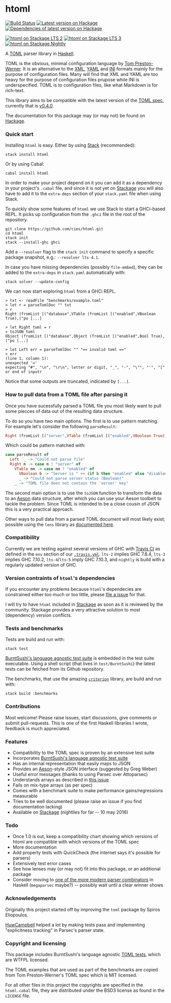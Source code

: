 htoml
=====

[![Build Status](https://travis-ci.org/cies/htoml.svg?branch=master)](https://travis-ci.org/cies/htoml)
[![Latest version on Hackage](https://img.shields.io/hackage/v/htoml.svg)](https://hackage.haskell.org/package/html)
[![Dependencies of latest version on Hackage](https://img.shields.io/hackage-deps/v/htoml.svg)](https://hackage.haskell.org/package/html)

[![htoml on Stackage LTS 2](http://stackage.org/package/htoml/badge/lts-2)](http://stackage.org/lts-2/package/htoml)
[![htoml on Stackage LTS 3](http://stackage.org/package/htoml/badge/lts-3)](http://stackage.org/lts-3/package/htoml)
[![htoml on Stackage Nightly](http://stackage.org/package/htoml/badge/nightly)](http://stackage.org/nightly/package/htoml)


A [TOML](https://github.com/mojombo/toml) parser library in
[Haskell](http://haskell-lang.org).

TOML is the obvious, minimal configuration language by
[Tom Preston-Werner](https://github.com/mojombo).
It is an alternative to the [XML](http://www.w3.org/TR/REC-xml/),
[YAML](http://www.yaml.org/spec/1.2/spec.html) and
[INI](http://en.wikipedia.org/wiki/INI_file) formats mainly for the purpose of
configuration files. Many will find that XML and YAML are too heavy for
the purpose of configuration files prupose while INI is underspecified.
TOML is to configuration files, like what Markdown is for rich-text.

This library aims to be compatible with the latest version of the
[TOML spec](https://github.com/mojombo/toml), currently that is
[v0.4.0](https://github.com/toml-lang/toml/releases/tag/v0.4.0).

The documentation for this package may (or may not) be found on
[Hackage](https://hackage.haskell.org/package/htoml).


### Quick start

Installing `htoml` is easy. Either by using
[Stack](http://haskellstack.org) (recommended):

    stack install htoml

Or by using Cabal:

    cabal install htoml

In order to make your project depend on it you can add it as a
dependency in your project's `.cabal` file, and since it is not
yet on [Stackage](https://www.stackage.org/) you will also have
to add it to the `extra-deps` section of your `stack.yaml` file
when using Stack.

To quickly show some features of `htoml` we use Stack to start a
GHCi-based REPL. It picks up configuration from the `.ghci` file
in the root of the repository.

    git clone https://github.com/cies/htoml.git
    cd htoml
    stack init
    stack --install-ghc ghci

Add a `--resolver` flag to the `stack init` command to specify
a specific package snapshot, e.g.: `--resolver lts-4.1`.

In case you have missing dependencies (possibly `file-embed`),
they can be added to the `extra-deps` in `stack.yaml`
automatically with:

    stack solver --update-config

We can now start exploring `htoml` from a GHCi REPL.

    > txt <- readFile "benchmarks/example.toml"
    > let r = parseTomlDoc "" txt
    > r
    Right (fromList [("database",VTable (fromList [("enabled",VBoolean True),("po [...]

    > let Right toml = r
    > toJSON toml
    Object (fromList [("database",Object (fromList [("enabled",Bool True),("po [...]

    > let Left err = parseTomlDoc "" "== invalid toml =="
    > err
    (line 1, column 1):
    unexpected '='
    expecting "#", "\n", "\r\n", letter or digit, "_", "-", "\"", "'", "[" or end of inputr

Notice that some outputs are truncated, indicated by `[...]`.


### How to pull data from a TOML file after parsing it

Once you have sucessfully parsed a TOML file you most likely want to pull
some piecces of data out of the resulting data structure.

To do so you have two main options. The first is to use pattern matching.
For example let's consider the following `parseResult`:

```haskell
Right (fromList [("server",VTable (fromList [("enabled",VBoolean True)] ) )] )
```

Which could be pattern matched with:

```haskell
case parseResult of
  Left  _ -> "Could not parse file"
  Right m -> case m ! "server" of
    VTable mm -> case mm ! "enabled" of
      VBoolean b -> "Server is " ++ (if b then "enabled" else "disabled")
      _ -> "Could not parse server status (Boolean)"
    _ -> "TOML file does not contain the 'server' key"
```

The second main option is to use the `toJSON` function to transform the data
to an [Aeson](https://hackage.haskell.org/package/aeson) data structure,
after which you can use your Aeson toolbelt to tackle the problem. Since
TOML is intended to be a close cousin of JSON this is a very practical
approach.

Other ways to pull data from a parsed TOML document will most likely
exist; possible using the `lens` library as
[documented here](https://github.com/cies/htoml/issues/8).


### Compatibility

Currently we are testing against several versions of GHC with
[Travis CI](https://travis-ci.org/cies/htoml) as defined in the `env` section of our
[`.travis.yml`](https://github.com/cies/htoml/blob/master/.travis.yml).
`lts-2` implies GHC 7.8.4, `lts-3` implies GHC 7.10.2, `lts-4`/`lts-5`
imply GHC 7.10.3, and `nightly` is build with a regularly updated version of GHC.


### Version contraints of `htoml`'s dependencies

If you encounter any problems because `htoml`'s dependecies are
constrained either too much or too little, please
[file a issue](https://github.com/cies/htoml/issues) for that.

I will try to have `htoml` included in [Stackage](http://stackage.org)
as soon as it is reviewed by the community. Stackage provides a very
attractive solution to most (dependency) version conflicts.


### Tests and benchmarks

Tests are build and run with:

    stack test

[BurntSushi's language agnostic test suite](https://github.com/BurntSushi/toml-test)
is embedded in the test suite executable.  Using a shell script (that
lives in `test/BurntSushi`) the latest tests can be fetched from
its Github repository.

The benchmarks, that use the amazing [`criterion`](http://www.serpentine.com/criterion)
library, are build and run with:

    stack build :benchmarks


### Contributions

Most welcome! Please raise issues, start discussions, give comments or
submit pull-requests.
This is one of the first Haskell libraries I wrote, feedback is
much appreciated.


### Features

* Compatibility to the TOML spec is proven by an extensive test suite
* Incorporates [BurntSushi's language agnostic test suite](https://github.com/BurntSushi/toml-test)
* Has an internal representation that easily maps to JSON
* Provides an [Aeson](https://hackage.haskell.org/package/aeson)-style JSON interface (suggested by Greg Weber)
* Useful error messages (thanks to using Parsec over Attoparsec)
* Understands arrays as described in [this issue](https://github.com/toml-lang/toml/issues/254)
* Fails on mix-type arrays (as per spec)
* Comes with a benchmark suite to make performance gains/regressions measurable
* Tries to be well documented (please raise an issue if you find documentation lacking)
* Available on [Stackage](http://stackage.org) (nightlies for far -- 10 may 2016)


### Todo

* Once 1.0 is out, keep a compatibility chart showing which versions of htoml are
  compatible with which versions of the TOML spec
* More documentation
* Add property tests with QuickCheck (the internet says it's possible for parsers)
* Extensively test error cases
* See how lenses may (or may not) fit into this package, or an additional package
* Consider moving to [one of the more modern parser combinators](https://www.reddit.com/r/haskell/comments/46u45o/what_is_the_current_state_of_parser_libraries_in)
  in Haskell (`megaparsec` maybe?) -- possibly wait until a clear winner shows


### Acknowledgements

Originally this project started off by improving the `toml` package by
Spiros Eliopoulos.

[HuwCampbell](https://github.com/HuwCampbell) helped a lot by making tests
pass and implementing "explicitness tracking" in Parsec's parser state.


### Copyright and licensing

This package includes BurntSushi's language agnostic
[TOML tests](https://github.com/BurntSushi/toml-test), which are WTFPL
licensed.

The TOML examples that are used as part of the benchmarks are copied
from Tom Preston-Werner's TOML spec which is MIT licensed.

For all other files in this project the copyrights are specified in the
`htoml.cabal` file, they are distributed under the BSD3 license as found
in the `LICENSE` file.
